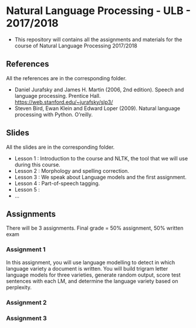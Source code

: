 # Natural Language Processing - ULB - 2017/2018

- This repository will contains all the assignments and materials for
  the course of Natural Language Processing 2017/2018

## References

All the references are in the corresponding folder.

- Daniel Jurafsky and James H. Martin (2006, 2nd edition). Speech and language processing. Prentice Hall. <https://web.stanford.edu/~jurafsky/slp3/>
- Steven Bird, Ewan Klein and Edward Loper (2009). Natural language processing with Python. O’reilly.

## Slides

All the slides are in the corresponding folder.

- Lesson 1 : Introduction to the course and NLTK, the tool that we will use during this course.
- Lesson 2 : Morphology and spelling correction.
- Lesson 3 : We speak about Language models and the first assignment.
- Lesson 4 : Part-of-speech tagging.
- Lesson 5 :
- ...

## Assignments

There will be 3 assignments. Final grade = 50% assignment, 50% written exam

### Assignment 1

In this assignment, you will use language modelling to detect in which language variety a document is written.
You will build trigram letter language models for three varieties, generate random output, score test sentences
with each LM, and determine the language variety based on perplexity.

### Assignment 2

### Assignment 3
